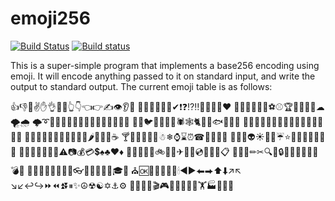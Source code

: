 # emoji256

[![Build Status](https://travis-ci.org/andrew-d/emoji256.svg?branch=master)](https://travis-ci.org/andrew-d/emoji256) [![Build status](https://ci.appveyor.com/api/projects/status/9hnetjkflm8naxr4?svg=true)](https://ci.appveyor.com/project/andrew-d/emoji256)

This is a super-simple program that implements a base256 encoding using emoji.
It will encode anything passed to it on standard input, and write the output to
standard output.  The current emoji table is as follows:

👍👎👊✌✋👌👏👋👆👇👈👉✍👁👂👃
👣🤖❌➕➖➗✔❗❓⁉‼💯💋💍💎❤
🎸🎷🎹🎻🏈🏀⚽⚾🏆🏁🏹🏅🏐☁🌪🌧
🌩➰🐔🐧🐋🦀🐒🐑🐍🐎🐘🐙🐢🐝🐖🐊
🐁🐄🐦🐌🐫🐬🐉🕷🕸🐈🐇🐜🐟🍣🍨🍩
🍪🍫🍭🍔🍕🍞🎂🌮🌭🧀🍙🍝🍿🍎🍍🍌
🍇🍉🍒🍓🍊🍋🍑🍐🍄🍅🍆🌶🌽🍷🍺☕
🍸🍾🎃🎄🎅🎁☃❄⌚⌛⏰☎🎈🎉🎊🎆
👻💀👿👽☀🌈🌙☔⭐🌵🌹🌻🍀🍁🌱🌴
💄💅🎩🎤🎥🎨🎲⚠📷💰💳💲♠♣♥♦
🚀🚒🚗🚢🚫🚲🚜🚁✈🚦💾💿📡📖📅📋
📎📏📌✏✂🔍🔑🔒🔪🔫🔧🔨🍴🔥💣🚬
👠👟👕👖👙👗👔👑👓👜💩🚽🚿🛀🎓🌋
⛪🆗🎀💊💉🔔🔬🕯◀▶⬅⮕⬆⬇↗↖
↘↙↩↪⏩⏪⏫⏬⏸✨☮☢☯✡⚓⚙
🎢🎡🎪🚩🎬🎮🎰🎱🎵🎺🎿🏋🏭👅👀👯

